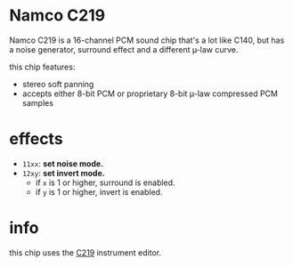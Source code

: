 # Namco C219

Namco C219 is a 16-channel PCM sound chip that's a lot like C140, but has a noise generator, surround effect and a different µ-law curve.

this chip features:

- stereo soft panning
- accepts either 8-bit PCM or proprietary 8-bit µ-law compressed PCM samples

# effects

- `11xx`: **set noise mode.**
- `12xy`: **set invert mode.**
  - if `x` is 1 or higher, surround is enabled.
  - if `y` is 1 or higher, invert is enabled.

# info

this chip uses the [C219](../4-instrument/c219.md) instrument editor.
